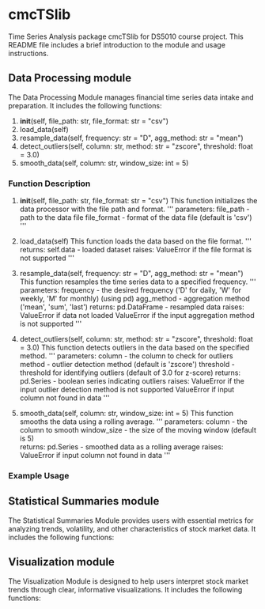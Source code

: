 # cmcTSlib
Time Series Analysis package cmcTSlib for DS5010 course project.
This README file includes a brief introduction to the module and usage instructions.

## Data Processing module
The Data Processing Module manages financial time series data intake and preparation. It includes the following functions:
1. __init__(self, file_path: str, file_format: str = "csv")
2. load_data(self)
3. resample_data(self, frequency: str = "D", agg_method: str = "mean")
4. detect_outliers(self, column: str, method: str = "zscore", threshold: float = 3.0)
5. smooth_data(self, column: str, window_size: int = 5)

### Function Description
1. __init__(self, file_path: str, file_format: str = "csv")
   This function initializes the data processor with the file path and format.
   '''
   parameters: file_path - path to the data file
               file_format - format of the data file (default is 'csv')
   '''
2. load_data(self)
   This function loads the data based on the file format.
   '''
   returns: self.data - loaded dataset
   raises: ValueError if the file format is not supported
   '''
   
4. resample_data(self, frequency: str = "D", agg_method: str = "mean")
   This function resamples the time series data to a specified frequency.
   '''
   parameters: frequency - the desired frequency ('D' for daily, 'W' for weekly, 'M' for monthly) (using pd)
               agg_method - aggregation method ('mean', 'sum', 'last')
   returns: pd.DataFrame - resampled data
   raises: ValueError if data not loaded
           ValueError if the input aggregation method is not supported
   '''
   
5. detect_outliers(self, column: str, method: str = "zscore", threshold: float = 3.0)
   This function detects outliers in the data based on the specified method.
   '''
   parameters: column - the column to check for outliers
               method - outlier detection method (default is 'zscore')
               threshold - threshold for identifying outliers (default of 3.0 for z-score)
   returns: pd.Series - boolean series indicating outliers
   raises: ValueError if the input outlier detection method is not supported
           ValueError if input column not found in data
   '''
   
7. smooth_data(self, column: str, window_size: int = 5)
   This function smooths the data using a rolling average.
   '''
   parameters: column - the column to smooth
               window_size - the size of the moving window (default is 5)       
   returns: pd.Series - smoothed data as a rolling average
   raises: ValueError if input column not found in data
   '''

### Example Usage


## Statistical Summaries module
The Statistical Summaries Module provides users with essential metrics for analyzing trends, volatility, and other characteristics of stock market data. It includes the following functions:

## Visualization module
The Visualization Module is designed to help users interpret stock market trends through clear, informative visualizations. It includes the following functions:
